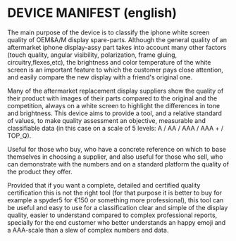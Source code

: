 # **DEVICE MANIFEST**  (english)

The main purpose of the device is to classify the iphone white screen quality of OEM&A/M display spare-parts. 
Although the general quality of an aftermarket iphone display-assy part takes into account many other factors 
(touch quality, angular visibility, polarization, frame gluing, circuitry,flexes,etc), the brightness and
color temperature of the white screen is an important feature to which the customer pays close attention, 
and easily compare the new display with a friend's original one.

Many of the aftermarket replacement display suppliers show the quality of their product with images of their parts
compared to the original and the competition, always on a white screen to highlight the differences in tone and brightness.
This device aims to provide a tool, and a relative standard of values, to make quality assessment an objective, 
measurable and classifiable data (in this case on a scale of 5 levels: A / AA / AAA / AAA + / TOP_Q). 

Useful for those who buy, who have a concrete reference on which to base themselves in choosing a supplier,
and also useful for those who sell, who can demonstrate with the numbers and on a standard platform the quality 
of the product they offer.

Provided that if you want a complete, detailed and certified quality certification this is not the right tool
(for that purpose it is better to buy for example a spyder5 for €150 or something more professional),
this tool can be useful and easy to use for a classification clear and simple of the display quality,
easier to understand compared to complex professional reports, specially for the end customer who better understands
an happy emoji  and a AAA-scale than a slew of complex numbers and data.
